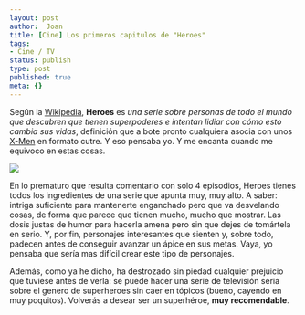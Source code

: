 ```yaml
---
layout: post
author:  Joan
title: [Cine] Los primeros capitulos de "Heroes"
tags:
- Cine / TV
status: publish
type: post
published: true
meta: {}
---
```

Según la <a href="http://es.wikipedia.org/wiki/Heroes">Wikipedia</a>, <strong>Heroes</strong> es <em>una serie sobre personas de todo el mundo que descubren que tienen superpoderes e intentan lidiar con cómo esto cambia sus vidas</em>, definición que a bote pronto cualquiera asocia con unos <a href="http://es.wikipedia.org/wiki/X-Men">X-Men</a> en formato cutre. Y eso pensaba yo. Y me encanta cuando me equivoco en estas cosas.

<img class="center noborder" src="http://www.lerion.com/blog/images/heroes.jpg" />

En lo prematuro que resulta comentarlo con solo 4 episodios, Heroes tienes todos los ingredientes de una serie que apunta muy, muy alto. A saber: intriga suficiente para mantenerte enganchado pero que va desvelando cosas, de forma que parece que tienen mucho, mucho que mostrar. Las dosis justas de humor para hacerla amena pero sin que dejes de tomártela en serio. Y, por fin, personajes interesantes que sienten y, sobre todo, padecen antes de conseguir avanzar un ápice en sus metas. Vaya, yo pensaba que sería mas difícil crear este tipo de personajes.

Además, como ya he dicho, ha destrozado sin piedad cualquier prejuicio que tuviese antes de verla: se puede hacer una serie de televisión seria sobre el genero de superheroes sin caer en tópicos (bueno, cayendo en muy poquitos). Volverás a desear ser un superhéroe, <strong>muy recomendable</strong>.
